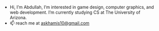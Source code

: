 - Hi, I’m Abdullah, I’m interested in game design, computer graphics, and web development. I’m currently studying CS at The University of Arizona.
- 📫 reach me at askhamis10@gmail.com
